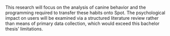 
This research will focus on the analysis of canine behavior and the programming required to transfer these habits onto Spot. The psychological impact on users will be examined via a structured literature review rather than means of primary data collection, which would exceed this bachelor thesis’ limitations.